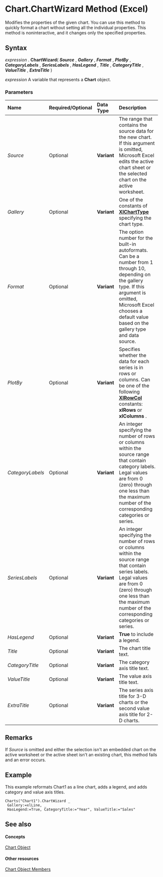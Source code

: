
# Chart.ChartWizard Method (Excel)

Modifies the properties of the given chart. You can use this method to quickly format a chart without setting all the individual properties. This method is noninteractive, and it changes only the specified properties.


## Syntax

 _expression_ . **ChartWizard**( **_Source_** , **_Gallery_** , **_Format_** , **_PlotBy_** , **_CategoryLabels_** , **_SeriesLabels_** , **_HasLegend_** , **_Title_** , **_CategoryTitle_** , **_ValueTitle_** , **_ExtraTitle_** )

 _expression_ A variable that represents a **Chart** object.


### Parameters



|**Name**|**Required/Optional**|**Data Type**|**Description**|
|:-----|:-----|:-----|:-----|
| _Source_|Optional| **Variant**|The range that contains the source data for the new chart. If this argument is omitted, Microsoft Excel edits the active chart sheet or the selected chart on the active worksheet.|
| _Gallery_|Optional| **Variant**|One of the constants of  **[XlChartType](bba4ee89-ee91-f55a-d2e0-59a73e5bfabe.md)** specifying the chart type.|
| _Format_|Optional| **Variant**|The option number for the built-in autoformats. Can be a number from 1 through 10, depending on the gallery type. If this argument is omitted, Microsoft Excel chooses a default value based on the gallery type and data source.|
| _PlotBy_|Optional| **Variant**|Specifies whether the data for each series is in rows or columns. Can be one of the following  **[XlRowCol](78f808d5-e5e4-bee8-93ae-d2589d854fe7.md)** constants: **xlRows** or **xlColumns** .|
| _CategoryLabels_|Optional| **Variant**|An integer specifying the number of rows or columns within the source range that contain category labels. Legal values are from 0 (zero) through one less than the maximum number of the corresponding categories or series.|
| _SeriesLabels_|Optional| **Variant**|An integer specifying the number of rows or columns within the source range that contain series labels. Legal values are from 0 (zero) through one less than the maximum number of the corresponding categories or series.|
| _HasLegend_|Optional| **Variant**| **True** to include a legend.|
| _Title_|Optional| **Variant**|The chart title text.|
| _CategoryTitle_|Optional| **Variant**|The category axis title text.|
| _ValueTitle_|Optional| **Variant**|The value axis title text.|
| _ExtraTitle_|Optional| **Variant**| The series axis title for 3-D charts or the second value axis title for 2-D charts.|

## Remarks

If  _Source_ is omitted and either the selection isn't an embedded chart on the active worksheet or the active sheet isn't an existing chart, this method fails and an error occurs.


## Example

This example reformats Chart1 as a line chart, adds a legend, and adds category and value axis titles.


```
Charts("Chart1").ChartWizard _ 
 Gallery:=xlLine, _ 
 HasLegend:=True, CategoryTitle:="Year", ValueTitle:="Sales"
```


## See also


#### Concepts


[Chart Object](179c32ce-49bd-6f36-ea12-89fb5443f3ea.md)
#### Other resources


[Chart Object Members](a3f8ac44-02d6-6f3f-b5e0-23f4bd5d6baf.md)
